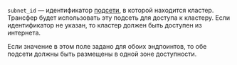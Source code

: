 `subnet_id` — идентификатор [подсети](../../../../../vpc/concepts/network.md#subnet), в которой находится кластер. Трансфер будет использовать эту подсеть для доступа к кластеру. Если идентификатор не указан, то кластер должен быть доступен из интернета.

Если значение в этом поле задано для обоих эндпоинтов, то обе подсети должны быть размещены в одной зоне доступности.
